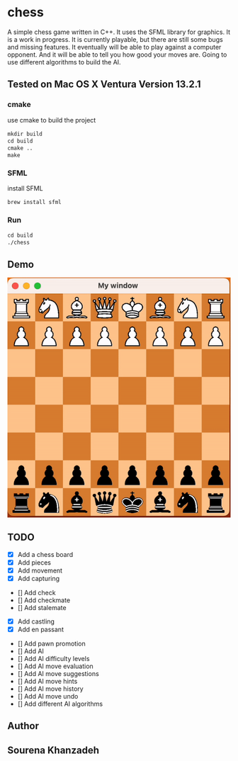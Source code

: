 # chess
A simple chess game written in C++. It uses the SFML library for graphics. It is a work in progress.
It is currently playable, but there are still some bugs and missing features.
It eventually will be able to play against a computer opponent. And it will be able to tell
you how good your moves are. Going to use different algorithms to build the AI.

## Tested on Mac OS X Ventura Version 13.2.1
### cmake
use cmake to build the project
```
mkdir build
cd build
cmake ..
make
```
### SFML
install SFML
```
brew install sfml
```
### Run
```
cd build
./chess
```

## Demo
![demo](resources/demos/demo1.gif)

## TODO
- [x] Add a chess board
- [x] Add pieces
- [x] Add movement
- [x] Add capturing
- [] Add check
- [] Add checkmate
- [] Add stalemate
- [x] Add castling
- [x] Add en passant
- [] Add pawn promotion
- [] Add AI
- [] Add AI difficulty levels
- [] Add AI move evaluation
- [] Add AI move suggestions
- [] Add AI move hints
- [] Add AI move history
- [] Add AI move undo
- [] Add different AI algorithms

## Author
## Sourena Khanzadeh
